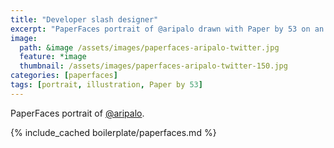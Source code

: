 ```yaml
---
title: "Developer slash designer"
excerpt: "PaperFaces portrait of @aripalo drawn with Paper by 53 on an iPad."
image: 
  path: &image /assets/images/paperfaces-aripalo-twitter.jpg 
  feature: *image
  thumbnail: /assets/images/paperfaces-aripalo-twitter-150.jpg
categories: [paperfaces]
tags: [portrait, illustration, Paper by 53]
---
```


PaperFaces portrait of [@aripalo](https://twitter.com/aripalo).

{% include_cached boilerplate/paperfaces.md %}
